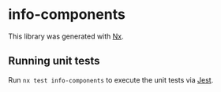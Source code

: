 # info-components

This library was generated with [Nx](https://nx.dev).

## Running unit tests

Run `nx test info-components` to execute the unit tests via [Jest](https://jestjs.io).
